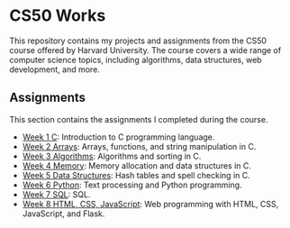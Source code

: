 # CS50 Works

This repository contains my projects and assignments from the CS50 course offered by Harvard University. The course covers a wide range of computer science topics, including algorithms, data structures, web development, and more.

## Assignments

This section contains the assignments I completed during the course.

- [Week 1 C](/week-1-c): Introduction to C programming language.
- [Week 2 Arrays](/week-2-arrays): Arrays, functions, and string manipulation in C.
- [Week 3 Algorithms](/week-3-algorithms): Algorithms and sorting in C.
- [Week 4 Memory](/week-4-memory): Memory allocation and data structures in C.
- [Week 5 Data Structures](/week-5-data-structures): Hash tables and spell checking in C.
- [Week 6 Python](/week-6-python): Text processing and Python programming.
- [Week 7 SQL](/week-7-sql): SQL.
- [Week 8 HTML, CSS, JavaScript](/week-8): Web programming with HTML, CSS, JavaScript, and Flask.
